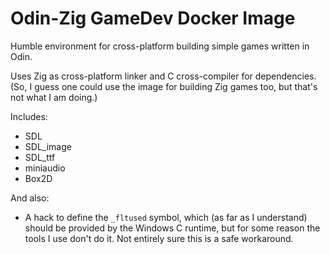 # Odin-Zig GameDev Docker Image

Humble environment for cross-platform building simple games written in Odin.

Uses Zig as cross-platform linker and C cross-compiler for dependencies. (So, I
guess one could use the image for building Zig games too, but that's not what I
am doing.)

Includes:

* SDL
* SDL_image
* SDL_ttf
* miniaudio
* Box2D

And also:

* A hack to define the `_fltused` symbol, which (as far as I understand) should
  be provided by the Windows C runtime, but for some reason the tools I use
  don't do it. Not entirely sure this is a safe workaround.
